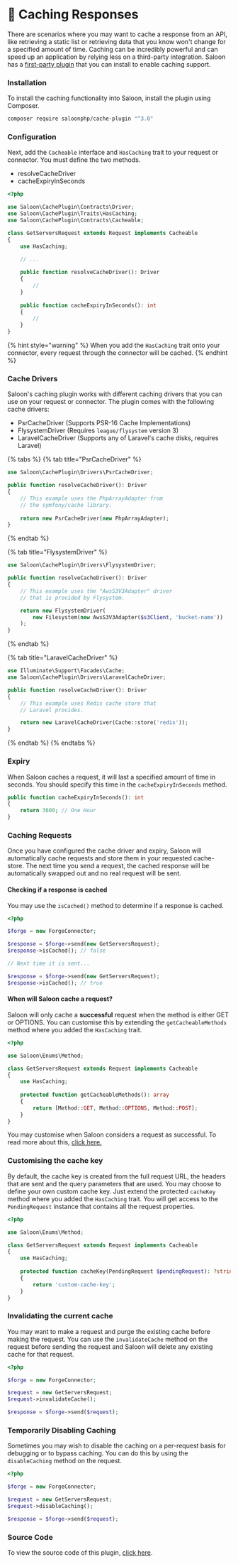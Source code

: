 # 🔁 Caching Responses

There are scenarios where you may want to cache a response from an API, like retrieving a static list or retrieving data that you know won't change for a specified amount of time. Caching can be incredibly powerful and can speed up an application by relying less on a third-party integration. Saloon has a [first-party plugin](https://github.com/Sammyjo20/saloon-cache-plugin) that you can install to enable caching support.

### Installation

To install the caching functionality into Saloon, install the plugin using Composer.

```bash
composer require saloonphp/cache-plugin "^3.0"
```

### Configuration

Next, add the `Cacheable` interface and `HasCaching` trait to your request or connector. You must define the two methods.

* resolveCacheDriver
* cacheExpiryInSeconds

```php
<?php

use Saloon\CachePlugin\Contracts\Driver;
use Saloon\CachePlugin\Traits\HasCaching;
use Saloon\CachePlugin\Contracts\Cacheable;

class GetServersRequest extends Request implements Cacheable
{
    use HasCaching;

    // ...
    
    public function resolveCacheDriver(): Driver
    {
        //
    }
    
    public function cacheExpiryInSeconds(): int
    {
        //
    }
}
```

{% hint style="warning" %}
When you add the `HasCaching` trait onto your connector, every request through the connector will be cached.
{% endhint %}

### Cache Drivers

Saloon's caching plugin works with different caching drivers that you can use on your request or connector. The plugin comes with the following cache drivers:

* PsrCacheDriver (Supports PSR-16 Cache Implementations)
* FlysystemDriver (Requires `league/flysystem` version 3)
* LaravelCacheDriver (Supports any of Laravel's cache disks, requires Laravel)

{% tabs %}
{% tab title="PsrCacheDriver" %}
```php
use Saloon\CachePlugin\Drivers\PsrCacheDriver;

public function resolveCacheDriver(): Driver
{
    // This example uses the PhpArrayAdapter from 
    // the symfony/cache library.
    
    return new PsrCacheDriver(new PhpArrayAdapter);
}
```
{% endtab %}

{% tab title="FlysystemDriver" %}
```php
use Saloon\CachePlugin\Drivers\FlysystemDriver;

public function resolveCacheDriver(): Driver
{
    // This example uses the "AwsS3V3Adapter" driver
    // that is provided by Flysystem.

    return new FlysystemDriver(
        new Filesystem(new AwsS3V3Adapter($s3Client, 'bucket-name'))
    );
}
```
{% endtab %}

{% tab title="LaravelCacheDriver" %}
```php
use Illuminate\Support\Facades\Cache;
use Saloon\CachePlugin\Drivers\LaravelCacheDriver;

public function resolveCacheDriver(): Driver
{
    // This example uses Redis cache store that
    // Laravel provides.

    return new LaravelCacheDriver(Cache::store('redis'));
}
```
{% endtab %}
{% endtabs %}

### Expiry

When Saloon caches a request, it will last a specified amount of time in seconds. You should specify this time in the `cacheExpiryInSeconds` method.

```php
public function cacheExpiryInSeconds(): int
{
    return 3600; // One Hour
}
```

### Caching Requests

Once you have configured the cache driver and expiry, Saloon will automatically cache requests and store them in your requested cache-store. The next time you send a request, the cached response will be automatically swapped out and no real request will be sent.

#### Checking if a response is cached

You may use the `isCached()` method to determine if a response is cached.

```php
<?php

$forge = new ForgeConnector;

$response = $forge->send(new GetServersRequest);
$response->isCached(); // false

// Next time it is sent...

$response = $forge->send(new GetServersRequest);
$response->isCached(); // true
```

#### When will Saloon cache a request?

Saloon will only cache a **successful** request when the method is either GET or OPTIONS. You can customise this by extending the `getCacheableMethods` method where you added the `HasCaching` trait.

```php
<?php

use Saloon\Enums\Method;

class GetServersRequest extends Request implements Cacheable
{
    use HasCaching;
    
    protected function getCacheableMethods(): array
    {
        return [Method::GET, Method::OPTIONS, Method::POST];
    }
}
```

You may customise when Saloon considers a request as successful. To read more about this, [click here.](../the-basics/handling-failures.md#customising-when-saloon-thinks-a-request-has-failed)

### Customising the cache key

By default, the cache key is created from the full request URL, the headers that are sent and the query parameters that are used. You may choose to define your own custom cache key. Just extend the protected `cacheKey` method where you added the `HasCaching` trait. You will get access to the `PendingRequest` instance that contains all the request properties.

```php
<?php

use Saloon\Enums\Method;

class GetServersRequest extends Request implements Cacheable
{
    use HasCaching;
    
    protected function cacheKey(PendingRequest $pendingRequest): ?string
    {
        return 'custom-cache-key';
    }
}
```

### Invalidating the current cache

You may want to make a request and purge the existing cache before making the request. You can use the `invalidateCache` method on the request before sending the request and Saloon will delete any existing cache for that request.

```php
<?php

$forge = new ForgeConnector;

$request = new GetServersRequest;
$request->invalidateCache();

$response = $forge->send($request);
```

### Temporarily Disabling Caching

Sometimes you may wish to disable the caching on a per-request basis for debugging or to bypass caching. You can do this by using the `disableCaching` method on the request.

```php
<?php

$forge = new ForgeConnector;

$request = new GetServersRequest;
$request->disableCaching();

$response = $forge->send($request);
```

### Source Code

To view the source code of this plugin, [click here](https://github.com/Sammyjo20/saloon-cache-plugin).
